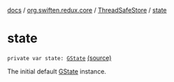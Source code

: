[docs](../../index.md) / [org.swiften.redux.core](../index.md) / [ThreadSafeStore](index.md) / [state](./state.md)

# state

`private var state: `[`GState`](index.md#GState) [(source)](https://github.com/protoman92/KotlinRedux/tree/master/common/common-core/src/main/kotlin/org/swiften/redux/core/ThreadSafeStore.kt#L21)

The initial default [GState](index.md#GState) instance.

